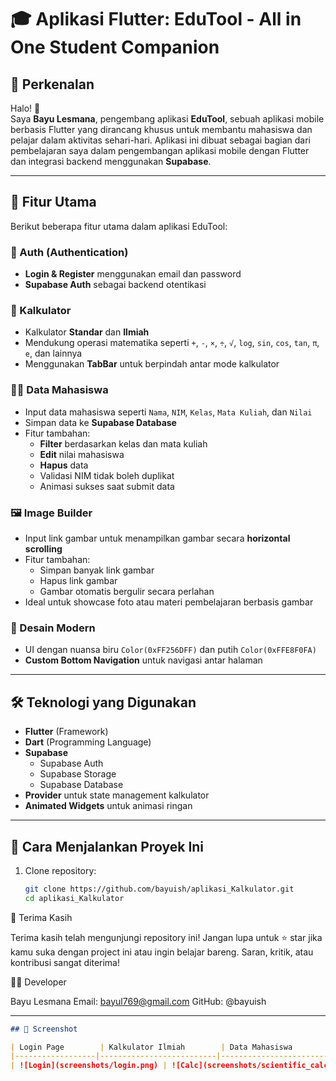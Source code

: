 # 🎓 Aplikasi Flutter: EduTool - All in One Student Companion

## 👋 Perkenalan

Halo! 👋  
Saya **Bayu Lesmana**, pengembang aplikasi **EduTool**, sebuah aplikasi mobile berbasis Flutter yang dirancang khusus untuk membantu mahasiswa dan pelajar dalam aktivitas sehari-hari. Aplikasi ini dibuat sebagai bagian dari pembelajaran saya dalam pengembangan aplikasi mobile dengan Flutter dan integrasi backend menggunakan **Supabase**.

---

## 📱 Fitur Utama

Berikut beberapa fitur utama dalam aplikasi EduTool:

### 🔐 Auth (Authentication)
- **Login & Register** menggunakan email dan password
- **Supabase Auth** sebagai backend otentikasi

### 🧮 Kalkulator
- Kalkulator **Standar** dan **Ilmiah**
- Mendukung operasi matematika seperti `+`, `-`, `×`, `÷`, `√`, `log`, `sin`, `cos`, `tan`, `π`, `e`, dan lainnya
- Menggunakan **TabBar** untuk berpindah antar mode kalkulator

### 🧑‍🎓 Data Mahasiswa
- Input data mahasiswa seperti `Nama`, `NIM`, `Kelas`, `Mata Kuliah`, dan `Nilai`
- Simpan data ke **Supabase Database**
- Fitur tambahan:
  - **Filter** berdasarkan kelas dan mata kuliah
  - **Edit** nilai mahasiswa
  - **Hapus** data
  - Validasi NIM tidak boleh duplikat
  - Animasi sukses saat submit data

### 🖼️ Image Builder
- Input link gambar untuk menampilkan gambar secara **horizontal scrolling**
- Fitur tambahan:
  - Simpan banyak link gambar
  - Hapus link gambar
  - Gambar otomatis bergulir secara perlahan
- Ideal untuk showcase foto atau materi pembelajaran berbasis gambar

### 📱 Desain Modern
- UI dengan nuansa biru `Color(0xFF256DFF)` dan putih `Color(0xFFE8F0FA)`
- **Custom Bottom Navigation** untuk navigasi antar halaman

---

## 🛠️ Teknologi yang Digunakan

- **Flutter** (Framework)
- **Dart** (Programming Language)
- **Supabase**
  - Supabase Auth
  - Supabase Storage
  - Supabase Database
- **Provider** untuk state management kalkulator
- **Animated Widgets** untuk animasi ringan

---

## 🚀 Cara Menjalankan Proyek Ini

1. Clone repository:
   ```bash
   git clone https://github.com/bayuish/aplikasi_Kalkulator.git
   cd aplikasi_Kalkulator

🙏 Terima Kasih

Terima kasih telah mengunjungi repository ini!
Jangan lupa untuk ⭐ star jika kamu suka dengan project ini atau ingin belajar bareng.
Saran, kritik, atau kontribusi sangat diterima!

🧑‍💻 Developer

Bayu Lesmana
Email: bayul769@gmail.com
GitHub: @bayuish

---

```markdown
## 📸 Screenshot

| Login Page        | Kalkulator Ilmiah        | Data Mahasiswa         |
|------------------|--------------------------|------------------------|
| ![Login](screenshots/login.png) | ![Calc](screenshots/scientific_calc.png) | ![Student](screenshots/students.png) |

